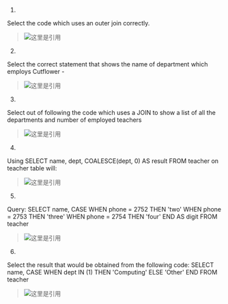 1.
Select the code which uses an outer join correctly.

> ![这里是引用](https://img-blog.csdnimg.cn/2021011518423934.png)

2.
Select the correct statement that shows the name of department which employs Cutflower -

> ![这里是引用](https://img-blog.csdnimg.cn/20210115184309189.png)

3.
Select out of following the code which uses a JOIN to show a list of all the departments and number of employed teachers

> ![这里是引用](https://img-blog.csdnimg.cn/20210115184434415.png)

4.
Using SELECT name, dept, COALESCE(dept, 0) AS result FROM teacher on teacher table will:

> ![这里是引用](https://img-blog.csdnimg.cn/20210115184459302.png)

5.
Query:
SELECT name,
       CASE WHEN phone = 2752 THEN 'two'
            WHEN phone = 2753 THEN 'three'
            WHEN phone = 2754 THEN 'four'
            END AS digit
  FROM teacher
  

> ![这里是引用](https://img-blog.csdnimg.cn/2021011518453885.png)

6.
Select the result that would be obtained from the following code:
 SELECT name, 
      CASE 
       WHEN dept 
        IN (1) 
        THEN 'Computing' 
       ELSE 'Other' 
      END 
  FROM teacher
  

> ![这里是引用](https://img-blog.csdnimg.cn/20210115184559280.png)
